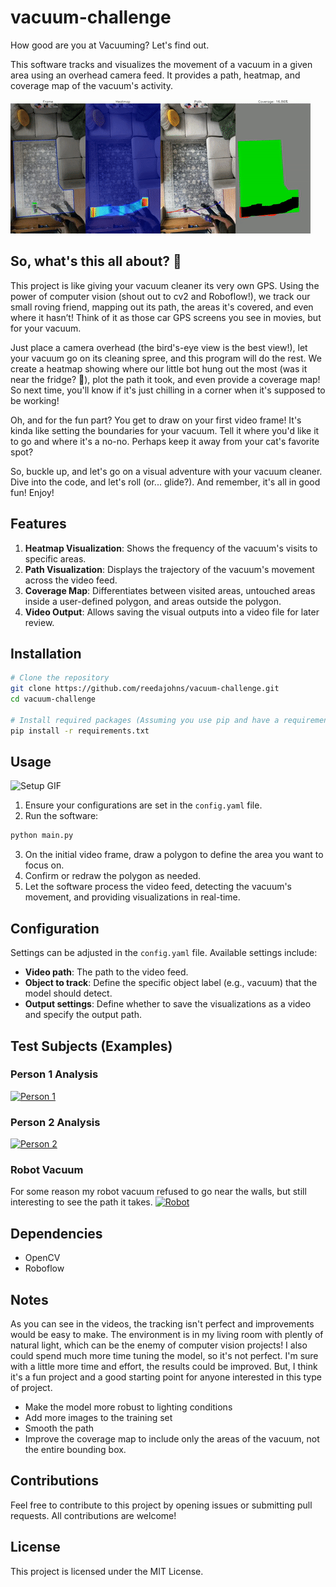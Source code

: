 # vacuum-challenge
How good are you at Vacuuming? Let's find out.

This software tracks and visualizes the movement of a vacuum in a given area using an overhead camera feed. It provides a path, heatmap, and coverage map of the vacuum's activity.

![Example](media/sneakpeak.gif)

## So, what's this all about? 🤔
This project is like giving your vacuum cleaner its very own GPS. Using the power of computer vision (shout out to cv2 and Roboflow!), we track our small roving friend, mapping out its path, the areas it's covered, and even where it hasn’t! Think of it as those car GPS screens you see in movies, but for your vacuum.

Just place a camera overhead (the bird's-eye view is the best view!), let your vacuum go on its cleaning spree, and this program will do the rest. We create a heatmap showing where our little bot hung out the most (was it near the fridge? 🤔), plot the path it took, and even provide a coverage map! So next time, you'll know if it's just chilling in a corner when it's supposed to be working!

Oh, and for the fun part? You get to draw on your first video frame! It's kinda like setting the boundaries for your vacuum. Tell it where you'd like it to go and where it's a no-no. Perhaps keep it away from your cat's favorite spot?

So, buckle up, and let's go on a visual adventure with your vacuum cleaner. Dive into the code, and let's roll (or... glide?). And remember, it's all in good fun! Enjoy!

## Features
1. **Heatmap Visualization**: Shows the frequency of the vacuum's visits to specific areas.
2. **Path Visualization**: Displays the trajectory of the vacuum's movement across the video feed.
3. **Coverage Map**: Differentiates between visited areas, untouched areas inside a user-defined polygon, and areas outside the polygon.
4. **Video Output**: Allows saving the visual outputs into a video file for later review.

## Installation
```bash
# Clone the repository
git clone https://github.com/reedajohns/vacuum-challenge.git
cd vacuum-challenge

# Install required packages (Assuming you use pip and have a requirements.txt)
pip install -r requirements.txt
```

## Usage
![Setup GIF](media/setup_vacuum.gif)
1. Ensure your configurations are set in the `config.yaml` file.
2. Run the software:
```bash
python main.py
```
3. On the initial video frame, draw a polygon to define the area you want to focus on.
4. Confirm or redraw the polygon as needed.
5. Let the software process the video feed, detecting the vacuum's movement, and providing visualizations in real-time.

## Configuration
Settings can be adjusted in the `config.yaml` file. Available settings include:
- **Video path**: The path to the video feed.
- **Object to track**: Define the specific object label (e.g., vacuum) that the model should detect.
- **Output settings**: Define whether to save the visualizations as a video and specify the output path.

## Test Subjects (Examples)

### Person 1 Analysis
[![Person 1](https://img.youtube.com/vi/69MfvbTKmzc/0.jpg)](https://www.youtube.com/watch?v=69MfvbTKmzc)

### Person 2 Analysis
[![Person 2](https://img.youtube.com/vi/rFReP_inYKo/0.jpg)](https://www.youtube.com/watch?v=rFReP_inYKo)

### Robot Vacuum
For some reason my robot vacuum refused to go near the walls, but still interesting to see the path it takes.
[![Robot](https://img.youtube.com/vi/d0UnBy89NsY/0.jpg)](https://www.youtube.com/watch?v=d0UnBy89NsY)

## Dependencies
- OpenCV
- Roboflow

## Notes
As you can see in the videos, the tracking isn't perfect and improvements would be easy to make. The environment is in my living room with plently of natural light, which can be the enemy of computer vision projects! I also could spend much more time tuning the model, so it's not perfect. I'm sure with a little more time and effort, the results could be improved. But, I think it's a fun project and a good starting point for anyone interested in this type of project.
- Make the model more robust to lighting conditions
- Add more images to the training set
- Smooth the path
- Improve the coverage map to include only the areas of the vacuum, not the entire bounding box.

## Contributions
Feel free to contribute to this project by opening issues or submitting pull requests. All contributions are welcome!

## License
This project is licensed under the MIT License.

